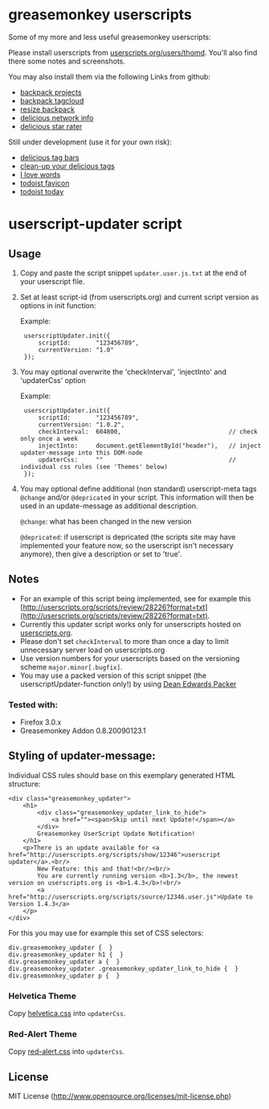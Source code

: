 greasemonkey userscripts
===========================

Some of my more and less useful greasemonkey userscripts:

Please install userscripts from [userscripts.org/users/thomd](http://userscripts.org/users/thomd/ "userscripts of thomd"). You'll also find there some notes and screenshots.

You may also install them via the following Links from github:

* [backpack projects](http://github.com/thomd/userscripts/raw/master/backpackit.com/backpack-projects.user.js "backpack-projects.user.js")
* [backpack tagcloud](http://github.com/thomd/userscripts/raw/master/backpackit.com/backpack-tagcloud.user.js "backpack-tagcloud.user.js")
* [resize backpack](http://github.com/thomd/userscripts/raw/master/backpackit.com/backpack-widescreen.user.js "backpack-widescreen.user.js")
* [delicious network info](http://github.com/thomd/userscripts/raw/master/delicious.com/delicious-network.user.js "delicious-network.user.js")
* [delicious star rater](http://github.com/thomd/userscripts/raw/master/delicious.com/delicious-star-rater.user.js "delicious-star-rater.user.js")

Still under development (use it for your own risk):

* [delicious tag bars](http://github.com/thomd/userscripts/raw/master/delicious.com/delicious-tag-bars.user.js "delicious-tag-bars.user.js")
* [clean-up your delicious tags](http://github.com/thomd/userscripts/raw/master/delicious.com/delicious-clean-up-your-tags.user.js "delicious-clean-up-your-tags.user.js")
* [I love words](http://github.com/thomd/userscripts/raw/master/experiments/i-love-words.user.js "i-love-words.user.js")
* [todoist favicon](http://github.com/thomd/userscripts/raw/master/todoist.com/todoist-favicon.user.js "todoist-favicon.user.js")
* [todoist today](http://github.com/thomd/userscripts/raw/master/todoist.com/todoist-today-in-tab.user.js "todoist-today-in-tab.user.js")

userscript-updater script
=========================

Usage
-----
1. Copy and paste the script snippet `updater.user.js.txt` at the end of your userscript file.

2. Set at least script-id (from userscripts.org) and current script version as options in init function:
        
   Example: 

		userscriptUpdater.init({
			scriptId:       "123456789",
			currentVersion: "1.0"
		});

3. You may optional overwrite the 'checkInterval', 'injectInto' and 'updaterCss' option

   Example:

		userscriptUpdater.init({
			scriptId:       "123456789",
			currentVersion: "1.0.2",
			checkInterval:  604800,                              // check only once a week
			injectInto:     document.getElementById("header"),   // inject updater-message into this DOM-node
			updaterCss:     ""                                   // individual css rules (see 'Themes' below)
		});

4. You may optional define additional (non standard) userscript-meta tags `@change` and/or `@depricated` in your script. This information will then be used in an update-message as additional description.

	`@change`:      what has been changed in the new version
		
	`@depricated`:  if userscript is depricated (the scripts site may have implemented your feature now, so the userscript isn't necessary anymore), then give a description or set to 'true'.


Notes
-----
* For an example of this script being implemented, see for example this [http://userscripts.org/scripts/review/28226?format=txt](http://userscripts.org/scripts/review/28226?format=txt).
* Currently this updater script works only for unserscripts hosted on [userscripts.org](userscripts.org).
* Please don't set `checkInterval` to more than once a day to limit unnecessary server load on userscripts.org
* Use version numbers for your userscripts based on the versioning scheme `major.minor[.bugfix]`.
* You may use a packed version of this script snippet (the userscriptUpdater-function only!) by using [Dean Edwards Packer](http://deanedwards.me.uk/packer/)


### Tested with:
* Firefox 3.0.x
* Greasemonkey Addon 0.8.20090123.1





Styling of updater-message:
---------------------------
Individual CSS rules should base on this exemplary generated HTML structure:

	<div class="greasemonkey_updater">
		<h1>
			<div class="greasemonkey_updater_link_to_hide">
				<a href=""><span>Skip until next Update!</span></a>
			</div>
			Greasemonkey UserScript Update Notification!
		</h1>
		<p>There is an update available for <a href="http://userscripts.org/scripts/show/12346">userscript updater</a>.<br/>
			New Feature: this and that!<br/><br/>
			You are currently running version <b>1.3</b>, the newest version on userscripts.org is <b>1.4.3</b>!<br/>
			<a href="http://userscripts.org/scripts/source/12346.user.js">Update to Version 1.4.3</a>
		</p>
	</div>

For this you may use for example this set of CSS selectors:

	div.greasemonkey_updater {  }
	div.greasemonkey_updater h1 {  }
	div.greasemonkey_updater a {  }
	div.greasemonkey_updater .greasemonkey_updater_link_to_hide {  }
	div.greasemonkey_updater p {  }

### Helvetica Theme

Copy [helvetica.css](http://github.com/thomd/userscripts/raw/master/userscript-updater/themes/helvetica.css "helvetica.css") into `updaterCss`.

### Red-Alert Theme

Copy [red-alert.css](http://github.com/thomd/userscripts/raw/master/userscript-updater/themes/red-alert.css "red-alert.css") into `updaterCss`.


License
-------
MIT License (http://www.opensource.org/licenses/mit-license.php)


